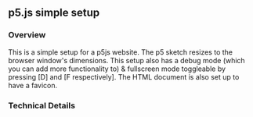 ## p5.js simple setup

### Overview
This is a simple setup for a p5js website. The p5 sketch resizes to the browser window's dimensions.  This setup also has a debug mode (which you can add more functionality to) & fullscreen mode toggleable by pressing [D] and [F respectively]. The HTML document is also set up to have a favicon.

### Technical Details
